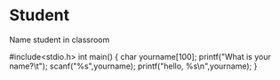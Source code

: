 # Student
Name student in classroom

#include<stdio.h>
int main()
{
      char yourname[100];
      printf("What is your name?\t");
      scanf("%s",yourname);
      printf("hello, %s\n",yourname);
}
